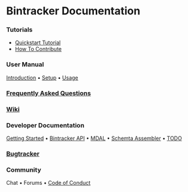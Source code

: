 # Bintracker Documentation

### Tutorials

- [Quickstart Tutorial](quickstart.md)
- [How To Contribute](contributing.md)


### User Manual

[Introduction](about.md) • [Setup](setup.md) • [Usage](editing.md)


### [Frequently Asked Questions](FAQ.md)


### [Wiki](https://github.com/bintracker/bintracker/wiki)


### Developer Documentation

[Getting Started](hacking.md) • [Bintracker API](generated/bintracker-core.md) • [MDAL](mdal-introduction.md) • [Schemta Assembler](schemta.md) • [TODO](TODO.md)


### [Bugtracker](https://github.com/bintracker/bintracker/issues)


### Community

Chat • Forums • [Code of Conduct](CODE_OF_CONDUCT.md)
